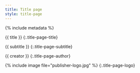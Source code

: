 ```yaml
---
title: Title page
style: title-page
---
```


{% include metadata %}

{{ title }}
{:.title-page-title}

{{ subtitle }}
{:.title-page-subtitle}

{{ creator }}
{:.title-page-author}

{% include image file="publisher-logo.jpg" %}
{:.title-page-logo}
